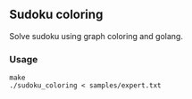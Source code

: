 ## Sudoku coloring

Solve sudoku using graph coloring and golang.

### Usage

```
make
./sudoku_coloring < samples/expert.txt
```
